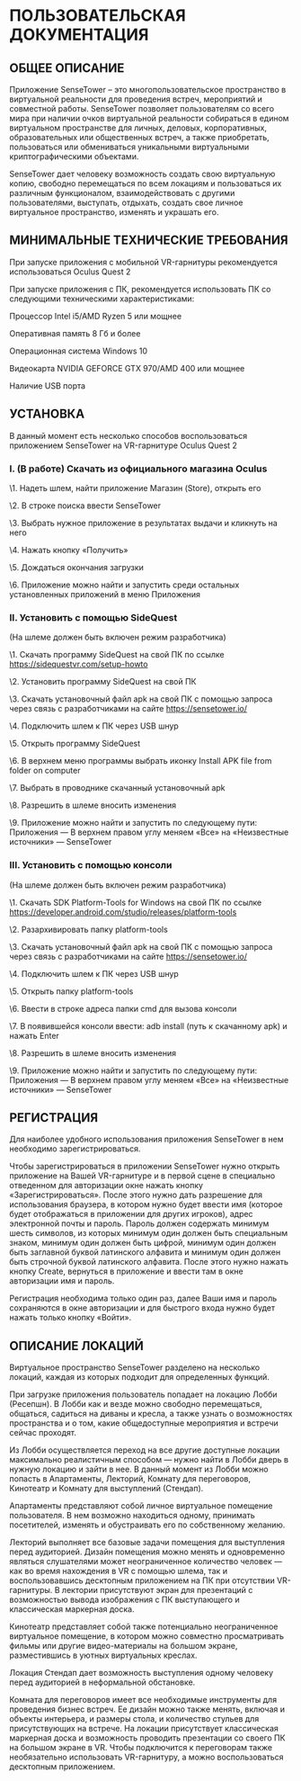 ﻿# ПОЛЬЗОВАТЕЛЬСКАЯ ДОКУМЕНТАЦИЯ 

## ОБЩЕЕ ОПИСАНИЕ 

Приложение SenseTower – это многопользовательское пространство в виртуальной реальности для проведения встреч, мероприятий и совместной работы. SenseTower позволяет пользователям со всего мира при наличии очков виртуальной реальности собираться в едином виртуальном пространстве для личных, деловых, корпоративных, образовательных или общественных встреч, а также приобретать, пользоваться или обмениваться уникальными виртуальными криптографическими объектами. 

SenseTower дает человеку возможность создать свою виртуальную копию, свободно перемещаться по всем локациям и пользоваться их различным функционалом, взаимодействовать с другими пользователями, выступать, отдыхать, создать свое личное виртуальное пространство, изменять и украшать его. 


## МИНИМАЛЬНЫЕ ТЕХНИЧЕСКИЕ ТРЕБОВАНИЯ 

При запуске приложения с мобильной VR-гарнитуры рекомендуется использоваться Oculus Quest 2

При запуске приложения с ПК, рекомендуется использовать ПК со следующими техническими характеристиками: 

Процессор Intel i5/AMD Ryzen 5 или мощнее

Оперативная память 8 Гб и более

Операционная система Windows 10

Видеокарта NVIDIA GEFORCE GTX 970/AMD 400 или мощнее

Наличие USB порта


## УСТАНОВКА 

В данный момент есть несколько способов воспользоваться приложением SenseTower на VR-гарнитуре Oculus Quest 2

### I. (В работе) Скачать из официального магазина Oculus

\1. Надеть шлем, найти приложение Магазин (Store), открыть его

\2. В строке поиска ввести SenseTower

\3. Выбрать нужное приложение в результатах выдачи и кликнуть на него

\4. Нажать кнопку «Получить»

\5. Дождаться окончания загрузки

\6. Приложение можно найти и запустить среди остальных установленных приложений в меню Приложения

### II. Установить с помощью SideQuest

(На шлеме должен быть включен режим разработчика) 

\1. Скачать программу SideQuest на свой ПК по ссылке <https://sidequestvr.com/setup-howto>

\2. Установить программу SideQuest на свой ПК

\3. Скачать установочный файл apk на свой ПК с помощью запроса через связь с разработчиками на сайте <https://sensetower.io/>

\4. Подключить шлем к ПК через USB шнур

\5. Открыть программу SideQuest

\6. В верхнем меню программы выбрать иконку Install APK file from folder on computer

\7. Выбрать в проводнике скачанный установочный apk

\8. Разрешить в шлеме вносить изменения

\9. Приложение можно найти и запустить по следующему пути: Приложения — В верхнем правом углу меняем «Все» на «Неизвестные источники» — SenseTower

### III. Установить с помощью консоли

(На шлеме должен быть включен режим разработчика) 

\1. Скачать SDK Platform-Tools for Windows на свой ПК по ссылке <https://developer.android.com/studio/releases/platform-tools>

\2. Разархивировать папку platform-tools

\3. Скачать установочный файл apk на свой ПК с помощью запроса через связь с разработчиками на сайте <https://sensetower.io/>

\4. Подключить шлем к ПК через USB шнур

\5. Открыть папку platform-tools

\6. Ввести в строке адреса папки cmd для вызова консоли

\7. В появившейся консоли ввести: adb install (путь к скачанному apk) и нажать Enter

\8. Разрешить в шлеме вносить изменения

\9. Приложение можно найти и запустить по следующему пути: Приложения — В верхнем правом углу меняем «Все» на «Неизвестные источники» — SenseTower


## РЕГИСТРАЦИЯ 

Для наиболее удобного использования приложения SenseTower в нем необходимо зарегистрироваться. 

Чтобы зарегистрироваться в приложении SenseTower нужно открыть приложение на Вашей VR-гарнитуре и в первой сцене в специально отведенном для авторизации окне нажать кнопку «Зарегистрироваться». После этого нужно дать разрешение для использования браузера, в котором нужно будет ввести имя (которое будет отображаться в приложении для других игроков), адрес электронной почты и пароль. Пароль должен содержать минимум шесть символов, из которых минимум один должен быть специальным знаком, минимум один должен быть цифрой, минимум один должен быть заглавной буквой латинского алфавита и минимум один должен быть строчной буквой латинского алфавита. После этого нужно нажать кнопку Create, вернуться в приложение и ввести там в окне авторизации имя и пароль. 

Регистрация необходима только один раз, далее Ваши имя и пароль сохраняются в окне авторизации и для быстрого входа нужно будет нажать только кнопку «Войти». 


## ОПИСАНИЕ ЛОКАЦИЙ 

Виртуальное пространство SenseTower разделено на несколько локаций, каждая из которых подходит для определенных функций. 

При загрузке приложения пользователь попадает на локацию Лобби (Ресепшн). В Лобби как и везде можно свободно перемещаться, общаться, садиться на диваны и кресла, а также узнать о возможностях пространства и о том, какие общедоступные мероприятия и встречи сейчас проходят. 

Из Лобби осуществляется переход на все другие доступные локации максимально реалистичным способом — нужно найти в Лобби дверь в нужную локацию и зайти в нее. В данный момент из Лобби можно попасть в Апартаменты, Лекторий, Комнату для переговоров, Кинотеатр и Комнату для выступлений (Стендап). 

Апартаменты представляют собой личное виртуальное помещение пользователя. В нем возможно находиться одному, принимать посетителей, изменять и обустраивать его по собственному желанию. 

Лекторий выполняет все базовые задачи помещения для выступления перед аудиторией. Дизайн помещения можно менять и одновременно являться слушателями может неограниченное количество человек — как во время нахождения в VR с помощью шлема, так и воспользовавшись десктопным приложением на ПК при отсутствии VR-гарнитуры. В лектории присутствуют экран для презентаций с возможностью вывода изображения с ПК выступающего и классическая маркерная доска. 

Кинотеатр представляет собой также потенциально неограниченное виртуальное помещение, в котором можно совместно просматривать фильмы или другие видео-материалы на большом экране, разместившись в уютных виртуальных креслах. 

Локация Стендап дает возможность выступления одному человеку перед аудиторией в неформальной обстановке. 

Комната для переговоров имеет все необходимые инструменты для проведения бизнес встреч. Ее дизайн можно также менять, включая и объекты интерьера, и размеры стола, и количество стульев для присутствующих на встрече. На локации присутствует классическая маркерная доска и возможность проводить презентации со своего ПК на большом экране в VR. Чтобы подключится к переговорам также необязательно использовать VR-гарнитуру, а можно воспользоваться десктопным приложением. 





